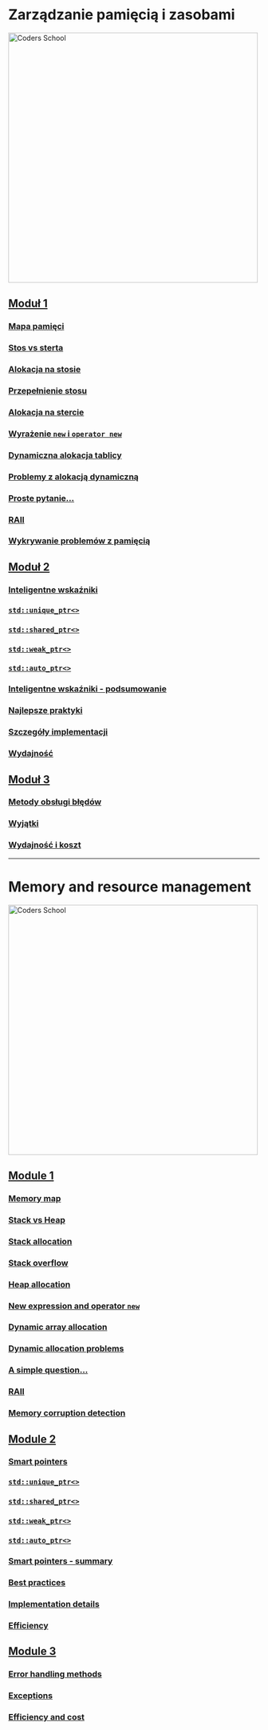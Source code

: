 # Zarządzanie pamięcią i zasobami

<a href="https://coders.school">
    <img width="500" data-src="coders_school_logo.png" src="coders_school_logo.png" alt="Coders School" class="plain">
</a>

## [Moduł 1](module1/index.pl.html)

### [Mapa pamięci](module1/01_memory_map.pl.md)

### [Stos vs sterta](module1/02_stack_vs_heap.pl.md)

### [Alokacja na stosie](module1/03_stack_allocation.pl.md)

### [Przepełnienie stosu](module1/04_stack_overflow.pl.md)

### [Alokacja na stercie](module1/05_heap_allocation.pl.md)

### [Wyrażenie `new` i `operator new`](module1/06_new_expression.pl.md)

### [Dynamiczna alokacja tablicy](module1/07_array_allocation.pl.md)

### [Problemy z alokacją dynamiczną](module1/08_allocation_problems.pl.md)

### [Proste pytanie…](module1/09_simple_question.pl.md)

### [RAII](module1/10_raii.pl.md)

### [Wykrywanie problemów z pamięcią](module1/11_memory_corruption.pl.md)

## [Moduł 2](module2/index.pl.md)

### [Inteligentne wskaźniki](module2/01_smart_ptrs.pl.md)

### [`std::unique_ptr<>`](module2/02_unique_ptr.pl.md)

### [`std::shared_ptr<>`](module2/03_shared_ptr.pl.md)

### [`std::weak_ptr<>`](module2/04_weak_ptr.pl.md)

### [`std::auto_ptr<>`](module2/05_auto_ptr.pl.md)

### [Inteligentne wskaźniki - podsumowanie](module2/06_summary.pl.md)

### [Najlepsze praktyki](module2/07_best_practices.pl.md)

### [Szczegóły implementacji](module2/08_implementation_details.pl.md)

### [Wydajność](module2/09_efficiency.pl.md)

## [Moduł 3](module3/index.pl.md)

### [Metody obsługi błędów](module3/01_error_handling.pl.md)

### [Wyjątki](module3/02_exceptions.pl.md)

### [Wydajność i koszt](module3/03_cost.pl.md)

___

# Memory and resource management

<a href="https://coders.school">
    <img width="500" data-src="coders_school_logo.png" src="coders_school_logo.png" alt="Coders School" class="plain">
</a>

## [Module 1](module1/index.en.html)

### [Memory map](module1/01_memory_map.en.md)

### [Stack vs Heap](module1/02_stack_vs_heap.en.md)

### [Stack allocation](module1/03_stack_allocation.en.md)

### [Stack overflow](module1/04_stack_overflow.en.md)

### [Heap allocation](module1/05_heap_allocation.en.md)

### [New expression and operator `new`](module1/06_new_expression.en.md)

### [Dynamic array allocation](module1/07_array_allocation.en.md)

### [Dynamic allocation problems](module1/08_allocation_problems.en.md)

### [A simple question...](module1/09_simple_question.en.md)

### [RAII](module1/10_raii.en.md)

### [Memory corruption detection](module1/11_memory_corruption.en.md)

## [Module 2](module2/index.en.md)

### [Smart pointers](module2/01_smart_ptrs.en.md)

### [`std::unique_ptr<>`](module2/02_unique_ptr.en.md)

### [`std::shared_ptr<>`](module2/03_shared_ptr.en.md)

### [`std::weak_ptr<>`](module2/04_weak_ptr.en.md)

### [`std::auto_ptr<>`](module2/05_auto_ptr.en.md)

### [Smart pointers - summary](module2/06_summary.en.md)

### [Best practices](module2/07_best_practices.en.md)

### [Implementation details](module2/08_implementation_details.en.md)

### [Efficiency](module2/09_efficiency.en.md)

## [Module 3](module3/index.en.md)

### [Error handling methods](module3/01_error_handling.en.md)

### [Exceptions](module3/02_exceptions.en.md)

### [Efficiency and cost](module3/03_cost.en.md)
